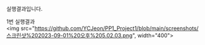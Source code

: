 실행결과입니다.

1번 실행결과<br>
<img
src="https://github.com/YCJeon/PP1_Project1/blob/main/screenshots/스크린샷%202023-09-01%20오후%205.02.03.png", width="400">
